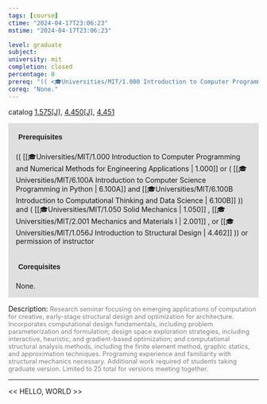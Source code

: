 ```yaml
---
tags: [course]
ctime: "2024-04-17T23:06:23"
mstime: "2024-04-17T23:06:23"

level: graduate
subject: 
university: mit
completion: closed
percentage: 0
prereq: "(( <🎓Universities/MIT/1.000 Introduction to Computer Programming and Numerical Methods for Engineering Applications> or ( <🎓Universities/MIT/6.100A Introduction to Computer Science Programming in Python> and <🎓Universities/MIT/6.100B Introduction to Computational Thinking and Data Science> )) and ( <🎓Universities/MIT/1.050 Solid Mechanics> , <🎓Universities/MIT/2.001 Mechanics and Materials I> , or <🎓Universities/MIT/1.056J Introduction to Structural Design> )) or permission of instructor"
coreq: "None."
---
```


catalog [1.575[J]](http://student.mit.edu/catalog/m1c.html#1.575), [4.450[J]](http://student.mit.edu/catalog/m4d.html#4.450), [4.451](http://student.mit.edu/catalog/m4d.html#4.451)

<span style="display: block; padding: 15px; background-color: rgb(100, 100, 100, 0.2);"><font id="m_prereq276_0" style="display: block; font-family: Arial, sans-serif; font-weight: bold; padding: 5px">Prerequisites</font><br><span id="prereq276_0">(( [[🎓Universities/MIT/1.000 Introduction to Computer Programming and Numerical Methods for Engineering Applications | 1.000]] or ( [[🎓Universities/MIT/6.100A Introduction to Computer Science Programming in Python | 6.100A]] and [[🎓Universities/MIT/6.100B Introduction to Computational Thinking and Data Science | 6.100B]] )) and ( [[🎓Universities/MIT/1.050 Solid Mechanics | 1.050]] , [[🎓Universities/MIT/2.001 Mechanics and Materials I | 2.001]] , or [[🎓Universities/MIT/1.056J Introduction to Structural Design | 4.462]] )) or permission of instructor</span></span>
<span style="display: block; padding: 15px; background-color: rgb(100, 100, 100, 0.2);"><font id="m_coreq276_0" style="display: block; font-family: Arial, sans-serif; font-weight: bold; padding: 5px">Corequisites</font><br><span id="coreq276_0">None.</span></span>

<font style="">Description:</font>
<font style="color: grey; font-size: 0.8rem;">Research seminar focusing on emerging applications of computation for creative, early-stage structural design and optimization for architecture. Incorporates computational design fundamentals, including problem parameterization and formulation; design space exploration strategies, including interactive, heuristic, and gradient-based optimization; and computational structural analysis methods, including the finite element method, graphic statics, and approximation techniques. Programing experience and familiarity with structural mechanics necessary. Additional work required of students taking graduate version. Limited to 25 total for versions meeting together.</font>



---

<< HELLO, WORLD >>
